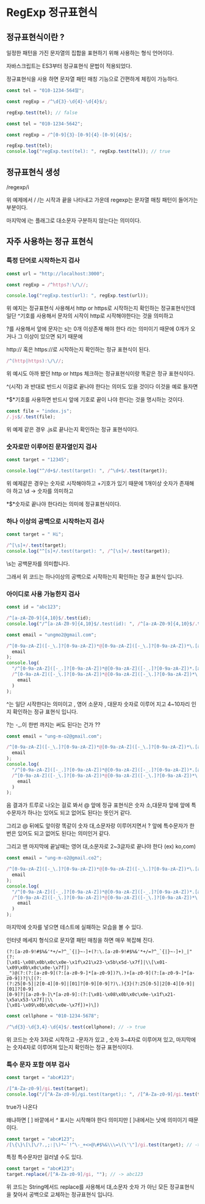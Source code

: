 # RegExp 정규표현식

## 정규표현식이란 ?

일정한 패턴을 가진 문자열의 집합을 표현하기 위해 사용하는 형식 언어이다.

자바스크립트는 ES3부터 정규표현식 문법이 적용되었다.

정규표현식을 사용 하면 문자열 패턴 매칭 기능으로 간편하게 체킹이 가능하다.

```js
const tel = "010-1234-564알";

const regExp = /^\d{3}-\d{4}-\d{4}$/;

regExp.test(tel); // false

const tel = "010-1234-5642";

const regExp = /^[0-9]{3}-[0-9]{4}-[0-9]{4}$/;

regExp.test(tel);
console.log("regExp.test(tel): ", regExp.test(tel)); // true
```

## 정규표현식 생성

/regexp/i

위 예제에서 / /는 시작과 끝을 나타내고 가운데 regexp는 문자열 매칭 패턴이 들어가는 부분이다.

마지막에 i는 플래그로 대소문자 구분하지 않는다는 의미이다.

## 자주 사용하는 정규 표현식

### 특정 단어로 시작하는지 검사

```js
const url = "http://localhost:3000";

const regExp = /^https?:\/\//;

console.log("regExp.test(url): ", regExp.test(url));
```

위 예지는 정규표현식 사용해서 http or https로 시작하는지 확인하는 정규표현식인데 일단 ^기호를 사용해서 문자의 시작이 http로 시작해야한다는 것을 의미하고

?를 사용해서 앞에 문자는 s는 0개 이상존재 해야 한다 라는 의미이기 때문에 0개가 오거나 그 이상이 있으면 되기 때문에

http:// 혹은 https://로 시작하는지 확인하는 정규 표현식이 된다.

```js
/^(http|https):\/\//;
```

위 예시도 아까 봤던 http or https 체크하는 정규표현식이랑 똑같은 정규 표현식이다.

^(시작) 과 반대로 반드시 이걸로 끝나야 한다는 의미도 있을 것이다 이것을 예로 들자면

*$*기호를 사용하면 반드시 앞에 기호로 끝이 나야 한다는 것을 명시하는 것이다.

```js
const file = "index.js";
/.js$/.test(file);
```

위 예제 같은 경우 .js로 끝나는지 확인하는 정규 표현식이다.

### 숫자로만 이루어진 문자열인지 검사

```js
const target = "12345";

console.log("^/d+$/.test(target): ", /^\d+$/.test(target));
```

위 예제같은 경우는 숫자로 시작해야하고 +기호가 있기 때문에 1개이상 숫자가 존재해야 하고 \d -> 숫자를 의미하고

*$*숫자로 끝나야 한다라는 의미에 정규표현식이다.

### 하나 이상의 공백으로 시작하는지 검사

```js
const target = " Hi";

/^[\s]+/.test(target);
console.log("^[s]+/.test(target): ", /^[\s]+/.test(target));
```

\s는 공백문자를 의미합니다.

그래서 위 코드는 하나이상의 공백으로 시작하는지 확인하는 정규 표현식 입니다.

### 아이디로 사용 가능한지 검사

```js
const id = "abc123";

/^[a-zA-Z0-9]{4,10}$/.test(id);
console.log("/^[a-zA-Z0-9]{4,10}$/.test(id): ", /^[a-zA-Z0-9]{4,10}$/.test(id));
```

```js
const email = "ungmo2@gmail.com";

/^[0-9a-zA-Z]([-_\.]?[0-9a-zA-Z])*@[0-9a-zA-Z]([-_\.]?[0-9a-zA-Z])*\.[a-zA-Z]{2,3}$/.test(
  email
);
console.log(
  "/^[0-9a-zA-Z]([-_.]?[0-9a-zA-Z])*@[0-9a-zA-Z]([-_.]?[0-9a-zA-Z])*.[a-zA-Z]{2,3}$/.test(email): ",
  /^[0-9a-zA-Z]([-_\.]?[0-9a-zA-Z])*@[0-9a-zA-Z]([-_\.]?[0-9a-zA-Z])*\.[a-zA-Z]{2,3}$/.test(
    email
  )
);
```

^는 일단 시작한다는 의미이고 , 영어 소문자 , 대문자 숫자로 이루어 지고 4~10자리 인지 확인하는 정규 표현식 입니다.

?는 -\_\.이 한번 까지는 써도 된다는 건가 ??

```js
const email = "ung-m-o2@gmail.com";

/^[0-9a-zA-Z]([-_\.]?[0-9a-zA-Z])*@[0-9a-zA-Z]([-_\.]?[0-9a-zA-Z])*\.[a-zA-Z]{2,3}$/.test(
  email
);
console.log(
  "/^[0-9a-zA-Z]([-_.]?[0-9a-zA-Z])*@[0-9a-zA-Z]([-_.]?[0-9a-zA-Z])*.[a-zA-Z]{2,3}$/.test(email): ",
  /^[0-9a-zA-Z]([-_\.]?[0-9a-zA-Z])*@[0-9a-zA-Z]([-_\.]?[0-9a-zA-Z])*\.[a-zA-Z]{2,3}$/.test(
    email
  )
);
```

음 결과가 트루로 나오는 걸로 봐서 @ 앞에 정규 표현식은 숫자 소,대문자 앞에 앞에 특수문자가 하나는 있어도 되고 없어도 된다는 뜻인거 같다.

그리고 @ 뒤에도 앞이랑 똑같이 숫자 대,소문자랑 이루어지면서 ? 앞에 특수문자가 한번은 있어도 되고 없어도 된다는 의미인거 같다.

그리고 맨 마지막에 끝날때는 영어 대,소문자로 2~3글자로 끝나야 한다 (ex) ko,com)

```js
const email = "ung-m-o2@gmail.co2";

/^[0-9a-zA-Z]([-_\.]?[0-9a-zA-Z])*@[0-9a-zA-Z]([-_\.]?[0-9a-zA-Z])*\.[a-zA-Z]{2,3}$/.test(
  email
);
console.log(
  "/^[0-9a-zA-Z]([-_.]?[0-9a-zA-Z])*@[0-9a-zA-Z]([-_.]?[0-9a-zA-Z])*.[a-zA-Z]{2,3}$/.test(email): ",
  /^[0-9a-zA-Z]([-_\.]?[0-9a-zA-Z])*@[0-9a-zA-Z]([-_\.]?[0-9a-zA-Z])*\.[a-zA-Z]{2,3}$/.test(
    email
  )
);
```

마지막에 숫자를 넣으면 테스트에 실패하는 모습을 볼 수 있다.

인터넷 메세지 형식으로 문자열 패턴 매칭을 하면 매우 복잡해 진다.

```
(?:[a-z0-9!#$%&'*+/=?^_`{|}~-]+(?:\.[a-z0-9!#$%&'*+/=?^_`{|}~-]+)_|"(?:
[\x01-\x08\x0b\x0c\x0e-\x1f\x21\x23-\x5b\x5d-\x7f]|\\[\x01-\x09\x0b\x0c\x0e-\x7f])
_")@(?:(?:[a-z0-9](?:[a-z0-9-]*[a-z0-9])?\.)+[a-z0-9](?:[a-z0-9-]*[a-z0-9])?|\[(?:
(?:25[0-5]|2[0-4][0-9]|[01]?[0-9][0-9]?)\.){3}(?:25[0-5]|2[0-4][0-9]|[01]?[0-9]
[0-9]?|[a-z0-9-]\*[a-z0-9]:(?:[\x01-\x08\x0b\x0c\x0e-\x1f\x21-\x5a\x53-\x7f]|\\
[\x01-\x09\x0b\x0c\x0e-\x7f])+)\])

```

```js
const cellphone = "010-1234-5678";

/^\d{3}-\d{3,4}-\d{4}$/.test(cellphone); // -> true
```

위 코드는 숫자 3자로 시작하고 -문자가 있고 , 숫자 3~4자로 이루어져 있고, 마지막에는 숫자4자로 이루어져 있는지 확인하는 정규 표현식이다.

### 특수 문자 포함 여부 검사

```js
const target = "abc#123";

/[^A-Za-z0-9]/gi.test(target);
console.log("/[^A-Za-z0-9]/gi.test(target);: ", /[^A-Za-z0-9]/gi.test(target));
```

true가 나온다

왜냐하면 [ ] 바깥에서 _^_ 표시는 시작해야 한다 의미지만 [ ]내에서는 낫에 의미이기 때문이다.

```js
const target = "abc#123";
/[\{\}\[\]\/?.,;:|\)*~`!^\-_+<>@\#$%&\\\=\(\'\"]/gi.test(target); // -> true
```

특정 특수문자만 걸러낼 수도 있다.

```js
const target = "abc#123";
target.replace(/[^A-Za-z0-9]/gi, ""); // -> abc123
```

위 코드는 String메서드 replace를 사용해서 대,소문자 숫자 가 아닌 모든 정규표현식을 찿아서 공백으로 교체하는 정규표현식 입니다.
